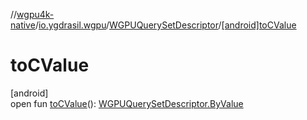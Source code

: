 //[wgpu4k-native](../../../index.md)/[io.ygdrasil.wgpu](../index.md)/[WGPUQuerySetDescriptor](index.md)/[[android]toCValue]([android]to-c-value.md)

# toCValue

[android]\
open fun [toCValue]([android]to-c-value.md)(): [WGPUQuerySetDescriptor.ByValue](../../io.ygdrasil.wgpu.android/-w-g-p-u-query-set-descriptor/-by-value/index.md)